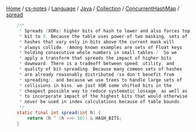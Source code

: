 [Home](https://mengxianbin.github.io) /
[cs-notes](https://mengxianbin.github.io/cs-notes/site) /
[Language](https://mengxianbin.github.io/cs-notes/site/Language) /
[Java](https://mengxianbin.github.io/cs-notes/site/Language/Java) /
[Collection](https://mengxianbin.github.io/cs-notes/site/Language/Java/Collection) /
[ConcurrentHashMap](https://mengxianbin.github.io/cs-notes/site/Language/Java/Collection/ConcurrentHashMap) /
[spread](https://mengxianbin.github.io/cs-notes/site/Language/Java/Collection/ConcurrentHashMap/spread)

```java
    /**
     * Spreads (XORs) higher bits of hash to lower and also forces top
     * bit to 0. Because the table uses power-of-two masking, sets of
     * hashes that vary only in bits above the current mask will
     * always collide. (Among known examples are sets of Float keys
     * holding consecutive whole numbers in small tables.)  So we
     * apply a transform that spreads the impact of higher bits
     * downward. There is a tradeoff between speed, utility, and
     * quality of bit-spreading. Because many common sets of hashes
     * are already reasonably distributed (so don't benefit from
     * spreading), and because we use trees to handle large sets of
     * collisions in bins, we just XOR some shifted bits in the
     * cheapest possible way to reduce systematic lossage, as well as
     * to incorporate impact of the highest bits that would otherwise
     * never be used in index calculations because of table bounds.
     */
    static final int spread(int h) {
        return (h ^ (h >>> 16)) & HASH_BITS;
    }
```
